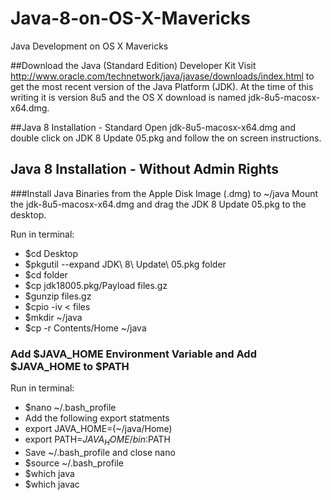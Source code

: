 Java-8-on-OS-X-Mavericks
======================

Java Development on OS X Mavericks

##Download the Java (Standard Edition) Developer Kit 
Visit http://www.oracle.com/technetwork/java/javase/downloads/index.html to get the most recent version of the Java Platform (JDK). At the time of this writing it is version 8u5 and the OS X download is named jdk-8u5-macosx-x64.dmg.

##Java 8 Installation - Standard
Open jdk-8u5-macosx-x64.dmg and double click on JDK 8 Update 05.pkg and follow the on screen instructions.

## Java 8 Installation - Without Admin Rights

###Install Java Binaries from the Apple Disk Image (.dmg) to ~/java
Mount the jdk-8u5-macosx-x64.dmg and drag the JDK 8 Update 05.pkg to the desktop.

Run in terminal: 
* $cd Desktop
* $pkgutil --expand JDK\ 8\ Update\ 05.pkg folder
* $cd folder
* $cp jdk18005.pkg/Payload files.gz
* $gunzip files.gz
* $cpio -iv < files
* $mkdir ~/java
* $cp -r Contents/Home ~/java 

### Add $JAVA_HOME Environment Variable and Add $JAVA_HOME to $PATH
Run in terminal:
* $nano ~/.bash_profile
* Add the following export statments
* export JAVA_HOME=(~/java/Home)
* export PATH=$JAVA_HOME/bin:$PATH
* Save ~/.bash_profile and close nano
* $source ~/.bash_profile
* $which java
* $which javac

